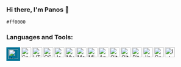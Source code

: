 ### Hi there, I'm Panos 👋
`#ff0000`

### Languages and Tools:
<img align="left" width="26px" alt="Java" src="https://cdn.jsdelivr.net/npm/simple-icons@v3/icons/java.svg" class="aa" style="background-color:#007396;padding:5px;" />
<img align="left" width="26px" alt="Spring" src="https://cdn.jsdelivr.net/npm/simple-icons@v3/icons/spring.svg" />
<img align="left" width="26px" alt="HTML5" src="https://cdn.jsdelivr.net/npm/simple-icons@v3/icons/html5.svg" />
<img align="left" width="26px" alt="CSS3" src="https://cdn.jsdelivr.net/npm/simple-icons@v3/icons/css3.svg" />
<img align="left" width="26px" alt="JavaScript" src="https://cdn.jsdelivr.net/npm/simple-icons@v3/icons/javascript.svg" />
<img align="left" width="26px" alt="MySQL" src="https://cdn.jsdelivr.net/npm/simple-icons@v3/icons/mysql.svg" />
<img align="left" width="26px" alt="MariaDB" src="https://cdn.jsdelivr.net/npm/simple-icons@v3/icons/mariadb.svg" />
<img align="left" width="26px" alt="Microsoft SQL Server" src="https://cdn.jsdelivr.net/npm/simple-icons@v3/icons/microsoftsqlserver.svg" />
<img align="left" width="26px" alt="Apache Solr" src="https://cdn.jsdelivr.net/npm/simple-icons@v3/icons/apachesolr.svg" />
<img align="left" width="26px" alt="Git" src="https://cdn.jsdelivr.net/npm/simple-icons@v3/icons/git.svg" />
<img align="left" width="26px" alt="GitHub" src="https://cdn.jsdelivr.net/npm/simple-icons@v3/icons/github.svg" />
<img align="left" width="26px" alt="Bitbucket" src="https://cdn.jsdelivr.net/npm/simple-icons@v3/icons/bitbucket.svg" />
<img align="left" width="26px" alt="Jira Software" src="https://cdn.jsdelivr.net/npm/simple-icons@v3/icons/jirasoftware.svg" />
<img align="left" width="26px" alt="Confluence" src="https://cdn.jsdelivr.net/npm/simple-icons@v3/icons/confluence.svg" />
<img align="left" width="26px" alt="IntelliJ IDEA" src="https://cdn.jsdelivr.net/npm/simple-icons@v3/icons/intellijidea.svg" />

<!--
**pbaris/pbaris** is a ✨ _special_ ✨ repository because its `README.md` (this file) appears on your GitHub profile.

Here are some ideas to get you started:

- 🔭 I’m currently working on ...
- 🌱 I’m currently learning ...
- 👯 I’m looking to collaborate on ...
- 🤔 I’m looking for help with ...
- 💬 Ask me about ...
- 📫 How to reach me: ...
- 😄 Pronouns: ...
- ⚡ Fun fact: ...
-->

